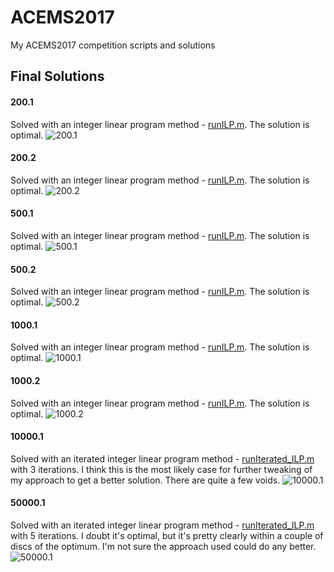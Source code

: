 # ACEMS2017
My ACEMS2017 competition scripts and solutions

## Final Solutions

#### 200.1
Solved with an integer linear program method - [runILP.m](runILP.m). The solution is optimal.
![200.1](solutions/200.1_0.431969.png "200.1")

#### 200.2
Solved with an integer linear program method - [runILP.m](runILP.m). The solution is optimal.
![200.2](solutions/200.2_0.308356.png "200.2")

#### 500.1
Solved with an integer linear program method - [runILP.m](runILP.m). The solution is optimal.
![500.1](solutions/500.1_0.441080.png "500.1")

#### 500.2
Solved with an integer linear program method - [runILP.m](runILP.m). The solution is optimal.
![500.2](solutions/500.2_0.590455.png "500.2")

#### 1000.1
Solved with an integer linear program method - [runILP.m](runILP.m). The solution is optimal.
![1000.1](solutions/1000.1_0.659734.png "1000.1")

#### 1000.2
Solved with an integer linear program method - [runILP.m](runILP.m). The solution is optimal.
![1000.2](solutions/1000.2_0.720367.png "1000.2")

#### 10000.1
Solved with an iterated integer linear program method - [runIterated_ILP.m](runIterated_ILP.m) with 3 iterations. 
I think this is the most likely case for further tweaking of my approach to get a better solution. There are quite a few voids. 
![10000.1](solutions/10000.1_0.712513.png "10000.1")

#### 50000.1
Solved with an iterated integer linear program method - [runIterated_ILP.m](runIterated_ILP.m) with 5 iterations. I doubt it's optimal, but it's pretty clearly within a couple of discs of the optimum. I'm not sure the approach used could do any better.
![50000.1](solutions/50000.1_0.771889.png "50000.1")
